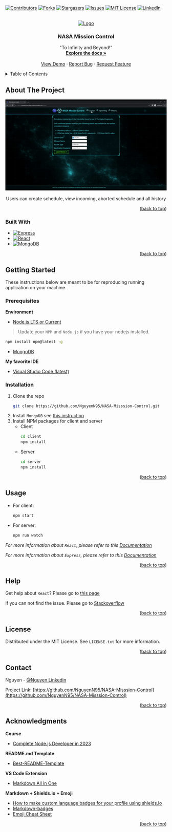 <a name="readme-top"></a>

<!-- PROJECT SHIELDS -->
[![Contributors][contributors-shield]][contributors-url]
[![Forks][forks-shield]][forks-url]
[![Stargazers][stars-shield]][stars-url]
[![Issues][issues-shield]][issues-url]
[![MIT License][license-shield]][license-url]
[![LinkedIn][linkedin-shield]][linkedin-url]



<!-- PROJECT LOGO -->
<br />
<div align="center">
  <a href="https://github.com/NguyenN95/NASA-Misssion-Control">
    <img src="images/logo.gif" alt="Logo" width="100" height="100">
  </a>

<h3 align="center">NASA Mission Control</h3>

  <p align="center">
    "To Infinity and Beyond!"
    <br />
    <a href="https://github.com/NguyenN95/NASA-Misssion-Control#about-the-project"><strong>Explore the docs »</strong></a>
    <br />
    <br />
    <a href="https://github.com/NguyenN95/NASA-Misssion-Control">View Demo</a>
    ·
    <a href="https://github.com/NguyenN95/NASA-Misssion-Control/issues">Report Bug</a>
    ·
    <a href="https://github.com/NguyenN95/NASA-Misssion-Control/issues">Request Feature</a>
  </p>
</div>



<!-- TABLE OF CONTENTS -->
<details>
  <summary>Table of Contents</summary>
  <ol>
    <li>
      <a href="#about-the-project">About The Project</a>
      <ul>
        <li><a href="#built-with">Built With</a></li>
      </ul>
    </li>
    <li>
      <a href="#getting-started">Getting Started</a>
      <ul>
        <li><a href="#prerequisites">Prerequisites</a></li>
        <li><a href="#installation">Installation</a></li>
      </ul>
    </li>
    <li><a href="#usage">Usage</a></li>
    <li><a href="#help">Help</a></li>
    <li><a href="#roadmap">Roadmap</a></li>
    <li><a href="#version-history">Version history</a></li>
    <li><a href="#contributing">Contributing</a></li>
    <li><a href="#license">License</a></li>
    <li><a href="#contact">Contact</a></li>
    <li><a href="#acknowledgments">Acknowledgments</a></li>
  </ol>
</details>



<!-- ABOUT THE PROJECT -->
## About The Project

<div align="center">

<a href="https://schedule-launching-rocket.onrender.com/">
  <img src="images/screenshot.gif"/>
</a>

Users can create schedule, view incoming, aborted schedule and all history
</div>

<p align="right">(<a href="#readme-top">back to top</a>)</p>



### Built With

* [![Express][Express.js]][Express-url]
* [![React][React.js]][React-url]
* [![MongoDB][MongoDB]][MongoDB-url]

<p align="right">(<a href="#readme-top">back to top</a>)</p>



<!-- GETTING STARTED -->
## Getting Started

These instructions below are meant to be for reproducing running application on your machine.

### Prerequisites

**Environment**

- [Node.js LTS or Current][Nodejs-download-url]

> Update your `NPM` and `Node.js` if you have your nodejs installed.
  ```sh
  npm install npm@latest -g
  ```

- [MongoDB][MongoDB-download-url]

**My favorite IDE**

  - [Visual Studio Code (latest)](https://code.visualstudio.com/)

### Installation

1. Clone the repo
   ```sh
   git clone https://github.com/NguyenN95/NASA-Misssion-Control.git
   ```
2. Install `MongoDB` see [this instruction][MongoDB-download-url]
3. Install NPM packages for client and server
   * Client
      ```sh
      cd client
      npm install
      ```
   * Server
      ```sh
      cd server
      npm install
      ```

<p align="right">(<a href="#readme-top">back to top</a>)</p>



<!-- USAGE EXAMPLES -->
## Usage

- For client:
  ```sh
  npm start
  ```
- For server:
  ```sh
  npm run watch
  ```

_For more information about `React`, please refer to this [Documentation](https://react.dev/reference/react)_

_For more information about `Express`, please refer to this [Documentation](https://expressjs.com/en/4x/api.html)_

<p align="right">(<a href="#readme-top">back to top</a>)</p>



<!-- HELP -->
## Help

Get help about `React`? Please go to [this page](https://react.dev/community)

If you can not find the issue. Please go to [Stackoverflow](https://stackoverflow.com/)

<p align="right">(<a href="#readme-top">back to top</a>)</p>



<!-- LICENSE -->
## License

Distributed under the MIT License. See `LICENSE.txt` for more information.

<p align="right">(<a href="#readme-top">back to top</a>)</p>



<!-- CONTACT -->
## Contact

Nguyen - [@Nguyen Linkedin](https://www.linkedin.com/in/binhnguyennguyen/)

Project Link: [https://github.com/NguyenN95/NASA-Misssion-Control](https://github.com/NguyenN95/NASA-Misssion-Control)

<p align="right">(<a href="#readme-top">back to top</a>)</p>



<!-- ACKNOWLEDGMENTS -->
## Acknowledgments

**Course**

* [Complete Node.js Developer in 2023](https://zerotomastery.io/courses/learn-node-js/)

**README.md Template**

* [Best-README-Template](https://github.com/othneildrew/Best-README-Template)

**VS Code Extension**

* [Markdown All in One](https://marketplace.visualstudio.com/items?itemName=yzhang.markdown-all-in-one)


**Markdown + Shields.io + Emoji**

* [How to make custom language badges for your profile using shields.io](https://javascript.plainenglish.io/how-to-make-custom-language-badges-for-your-profile-using-shields-io-d2aeaf016b6b)
* [Markdown-badges](https://github.com/Ileriayo/markdown-badges)
* [Emoji Cheat Sheet](https://www.webfx.com/tools/emoji-cheat-sheet/)

<p align="right">(<a href="#readme-top">back to top</a>)</p>



<!-- MARKDOWN LINKS & IMAGES -->
[contributors-shield]: https://img.shields.io/github/contributors/NguyenN95/NASA-Misssion-Control.svg?style=for-the-badge
[contributors-url]: https://github.com/NguyenN95/NASA-Misssion-Control/graphs/contributors

[forks-shield]: https://img.shields.io/github/forks/NguyenN95/NASA-Misssion-Control.svg?style=for-the-badge
[forks-url]: https://github.com/NguyenN95/NASA-Misssion-Control/network/members

[stars-shield]: https://img.shields.io/github/stars/NguyenN95/NASA-Misssion-Control.svg?style=for-the-badge
[stars-url]: https://github.com/NguyenN95/NASA-Misssion-Control/stargazers

[issues-shield]: https://img.shields.io/github/issues/NguyenN95/NASA-Misssion-Control.svg?style=for-the-badge
[issues-url]: https://github.com/NguyenN95/NASA-Misssion-Control/issues

[license-shield]: https://img.shields.io/github/license/NguyenN95/NASA-Misssion-Control.svg?style=for-the-badge
[license-url]: https://github.com/NguyenN95/NASA-Misssion-Control/blob/master/LICENSE.txt

[linkedin-shield]: https://img.shields.io/badge/-LinkedIn-black.svg?style=for-the-badge&logo=linkedin&colorB=555
[linkedin-url]: https://linkedin.com/in/linkedin_username

[Express.js]: https://img.shields.io/badge/express.js-%23404d59.svg?style=for-the-badge&logo=express&logoColor=%2361DAFB
[Express-url]: https://expressjs.com/

[nodejs]: https://img.shields.io/badge/node.js-6DA55F?style=for-the-badge&logo=node.js&logoColor=white
[Nodejs-url]: https://nodejs.org/en/
[Nodejs-download-url]: https://nodejs.org/en/download

[React.js]: https://img.shields.io/badge/React-20232A?style=for-the-badge&logo=react&logoColor=61DAFB
[React-url]: https://react.dev/

[MongoDB]: https://img.shields.io/badge/MongoDB-%234ea94b.svg?style=for-the-badge&logo=mongodb&logoColor=white
[MongoDB-url]: https://www.mongodb.com/
[MongoDB-download-url]: https://www.mongodb.com/docs/manual/installation/
